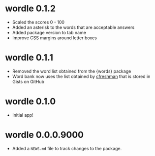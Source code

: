 # wordle 0.1.2

- Scaled the scores 0 - 100
- Added an asterisk to the words that are acceptable answers
- Added package version to tab name
- Improve CSS margins around letter boxes

# wordle 0.1.1

- Removed the word list obtained from the {words} package
- Word bank now uses the list obtained by [cfreshman](https://gist.github.com/cfreshman) that is stored in Gists on GitHub

# wordle 0.1.0

- Initial app!

# wordle 0.0.0.9000

* Added a `NEWS.md` file to track changes to the package.
